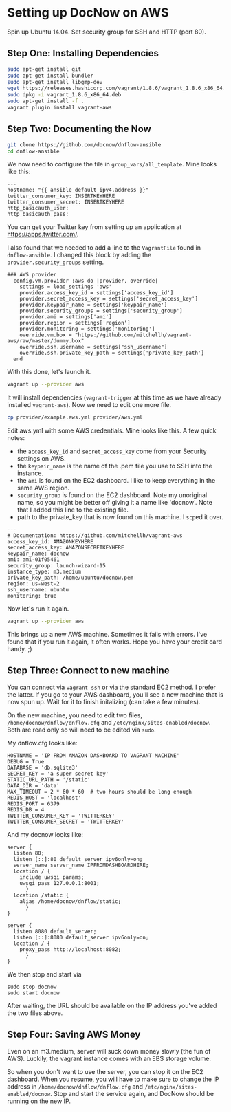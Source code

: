 # Setting up DocNow on AWS

Spin up Ubuntu 14.04. Set security group for SSH and HTTP (port 80). 

## Step One: Installing Dependencies

```bash
sudo apt-get install git
sudo apt-get install bundler
sudo apt-get install libgmp-dev
wget https://releases.hashicorp.com/vagrant/1.8.6/vagrant_1.8.6_x86_64.deb
sudo dpkg -i vagrant_1.8.6_x86_64.deb
sudo apt-get install -f .
vagrant plugin install vagrant-aws
```

## Step Two: Documenting the Now

```bash
git clone https://github.com/docnow/dnflow-ansible
cd dnflow-ansible
```

We now need to configure the file in `group_vars/all_template`. Mine looks like this:

```
---
hostname: "{{ ansible_default_ipv4.address }}"
twitter_consumer_key: INSERTKEYHERE
twitter_consumer_secret: INSERTKEYHERE
http_basicauth_user:
http_basicauth_pass:
```

You can get your Twitter key from setting up an application at <https://apps.twitter.com/>.

I also found that we needed to add a line to the `VagrantFile` found in `dnflow-ansible`. I changed this block by adding the `provider.security_groups` setting.

```
### AWS provider
  config.vm.provider :aws do |provider, override|
    settings = load_settings 'aws'
    provider.access_key_id = settings['access_key_id']
    provider.secret_access_key = settings['secret_access_key']
    provider.keypair_name = settings['keypair_name']
    provider.security_groups = settings['security_group']
    provider.ami = settings['ami']
    provider.region = settings['region']
    provider.monitoring = settings['monitoring']
    override.vm.box = "https://github.com/mitchellh/vagrant-aws/raw/master/dummy.box"
    override.ssh.username = settings["ssh_username"]
    override.ssh.private_key_path = settings['private_key_path']
  end
```

With this done, let's launch it.

```bash
vagrant up --provider aws
```

It will install dependencies (`vagrant-trigger` at this time as we have already installed `vagrant-aws`). Now we need to edit one more file.

```bash
cp provider/example.aws.yml provider/aws.yml
```

Edit aws.yml with some AWS credentials. Mine looks like this. A few quick notes:
- the `access_key_id` and `secret_access_key` come from your Security settings on AWS. 
- the `keypair_name` is the name of the .pem file you use to SSH into the instance.
- the `ami` is found on the EC2 dashboard. I like to keep everything in the same AWS region.
- `security_group` is found on the EC2 dashboard. Note my unoriginal name, so you might be better off giving it a name like 'docnow'. Note that I added this line to the existing file.
- path to the private_key that is now found on this machine. I `scp`ed it over. 

```
---
# Documentation: https://github.com/mitchellh/vagrant-aws
access_key_id: AMAZONKEYHERE
secret_access_key: AMAZONSECRETKEYHERE
keypair_name: docnow
ami: ami-01f05461
security_group: launch-wizard-15
instance_type: m3.medium
private_key_path: /home/ubuntu/docnow.pem
region: us-west-2
ssh_username: ubuntu
monitoring: true
```

Now let's run it again.

```bash
vagrant up --provider aws
```

This brings up a new AWS machine. Sometimes it fails with errors. I've found that if you run it again, it often works. Hope you have your credit card handy. ;)

## Step Three: Connect to new machine

You can connect via `vagrant ssh` or via the standard EC2 method. I prefer the latter. If you go to your AWS dashboard, you'll see a new machine that is now spun up. Wait for it to finish initalizing (can take a few minutes).

On the new machine, you need to edit two files, `/home/docnow/dnflow/dnflow.cfg` and `/etc/nginx/sites-enabled/docnow`. Both are read only so will need to be edited via `sudo`.

My dnflow.cfg looks like:

```
HOSTNAME = 'IP FROM AMAZON DASHBOARD TO VAGRANT MACHINE'
DEBUG = True
DATABASE = 'db.sqlite3'
SECRET_KEY = 'a super secret key'
STATIC_URL_PATH = '/static'
DATA_DIR = 'data'
MAX_TIMEOUT = 2 * 60 * 60  # two hours should be long enough
REDIS_HOST = 'localhost'
REDIS_PORT = 6379
REDIS_DB = 4
TWITTER_CONSUMER_KEY = 'TWITTERKEY'
TWITTER_CONSUMER_SECRET = 'TWITTERKEY'
```

And my docnow looks like:

```
server {
  listen 80;
  listen [::]:80 default_server ipv6only=on;
  server_name server_name IPFROMDASHBOARDHERE;
  location / {
    include uwsgi_params;
    uwsgi_pass 127.0.0.1:8001;
      }
  location /static {
    alias /home/docnow/dnflow/static;
      }
}

server {
  listen 8080 default_server;
  listen [::]:8080 default_server ipv6only=on;
  location / {
    proxy_pass http://localhost:8082;
      }
}
```

We then stop and start via

```
sudo stop docnow
sudo start docnow
```

After waiting, the URL should be available on the IP address you've added the two files above.

## Step Four: Saving AWS Money

Even on an m3.medium, server will suck down money slowly (the fun of AWS). Luckily, the vagrant instance comes with an EBS storage volume.

So when you don't want to use the server, you can stop it on the EC2 dashboard. When you resume, you will have to make sure to change the IP address in `/home/docnow/dnflow/dnflow.cfg` and `/etc/nginx/sites-enabled/docnow`. Stop and start the service again, and DocNow should be running on the new IP. 
